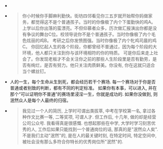 -
- > 你小时候你手脚麻利勤快。街坊四邻看见你三五岁就开始帮你妈做家务，都觉得这不是个普通孩子。当时的你像极了内个下蛋勤快的鸡A。
  上学以后你出落的蛮漂亮。不但仰慕者众多，历次做汇报演出你都是没有争议的舞台C位。校领导说你不是个普通孩子。当时你像极了内个毛色炫丽的鸡B。 
  考研之后你发愤图强。当时你像极了内个牝鸡司晨的鸡C。
  你回忆起人生的各个阶段，你都曾经不普通过，因为每个阶段的大环境，他人都只关注到你与该环境相符的你的特质。
  可是你后来走上社会了。你发现老板才不会关注你之前的那些人生阶段里是否有勤劳，是否有绚烂，是否有努力。他只关注肉质鲜美。你没有, 你在这就只适合当个螺丝钉。
- 人的一生，每个生命从生到死，都会经历若干个赛场. 每一个赛场对于你是否普通或者别致的判断，都有不同的判定标准。
  如果你有本事，可以进入, 并在那个“可以证明你不普通”的赛场里浸淫一生，你就是成功的. 如果你没做到, 则泯然众人是每个人最终的归宿。
- > 我见过一个人的简历, 上学时可谓出类拔萃, 中考在学校第一名, 拿过各种作文比赛一等, 二等奖项, 可谓人才. 但工作后, 十几年, 做的却是经营公司公众号. 我看得真是很感慨.
  也想起那些在中学, 大学时学习刻苦优秀的人, 工作后如果只能找到一个普通岗位的话, 那真的是"泯然众人矣". 不是我们主动"泯然"的, 是在人的最关键时刻, 在特定时间, 特定空间中, 被社会没有那么多符合你特长的优秀岗位所"泯然"的.